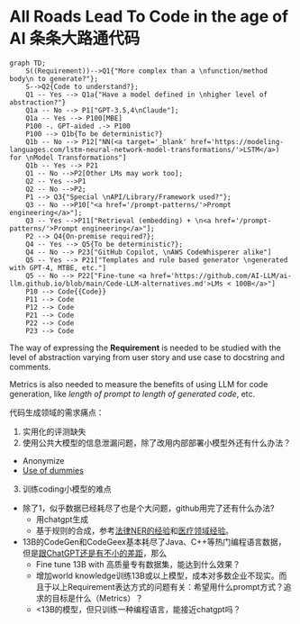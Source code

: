# All Roads Lead To Code in the age of AI 条条大路通代码

```mermaid
graph TD;
    S((Requirement))-->Q1{"More complex than a \nfunction/method body\n to generate?"};
    S-->Q2{Code to understand?};
    Q1 -- Yes --> Q1a{"Have a model defined in \nhigher level of abstraction?"}
    Q1a -- No --> P1["GPT-3.5,4\nClaude"];
    Q1a -- Yes --> P100[MBE]
    P100 -. GPT-aided .-> P100
    P100 --> Q1b{To be deterministic?} 
    Q1b -- No --> P12["NN(<a target='_blank' href='https://modeling-languages.com/lstm-neural-network-model-transformations/'>LSTM</a>) for \nModel Transformations"]
    Q1b -- Yes --> P21
    Q1 -- No -->P2[Other LMs may work too];
    Q2 -- Yes -->P1
    Q2 -- No -->P2;
    P1 --> Q3{"Special \nAPI/Library/Framework used?"};
    Q3 -- No -->P10["<a href='/prompt-patterns/'>Prompt engineering</a>"];
    Q3 -- Yes -->P11["Retrieval (embedding) + \n<a href='/prompt-patterns/'>Prompt engineering</a>"];
    P2 --> Q4{On-premise required?};
    Q4 -- Yes --> Q5{To be deterministic?};
    Q4 -- No --> P23["GitHub Copilot, \nAWS CodeWhisperer alike"]
    Q5 -- Yes --> P21["Templates and rule based generator \ngenerated with GPT-4, MTBE, etc."]
    Q5 -- No --> P22["Fine-tune <a href='https://github.com/AI-LLM/ai-llm.github.io/blob/main/Code-LLM-alternatives.md'>LMs < 100B</a>"]
    P10 --> Code{{Code}}
    P11 --> Code
    P12 --> Code
    P21 --> Code
    P22 --> Code
    P23 --> Code
```

The way of expressing the **Requirement** is needed to be studied with the level of abstraction varying from user story and use case to docstring and comments.

Metrics is also needed to measure the benefits of using LLM for code generation, like *length of prompt to length of generated code*, etc.

代码生成领域的需求痛点：
1. 实用化的评测缺失
2. 使用公共大模型的信息泄漏问题，除了改用内部部署小模型外还有什么办法？
  - Anonymize
  - [Use of dummies](https://privacypatterns.org/patterns/Use-of-dummies)
3. 训练coding小模型的难点
  - 除了1，似乎数据已经耗尽了也是个大问题，github用完了还有什么办法?
    - 用chatgpt生成
    - 基于规则的合成，参考[法律NER的经验](https://towardsdatascience.com/why-we-switched-from-spacy-to-flair-to-anonymize-french-legal-cases-e7588566825f)和[医疗领域经验](https://xamat.medium.com/data-as-prior-innate-knowledge-for-deep-learning-models-23898363a71a)。
  - 13B的CodeGen和CodeGeex基本耗尽了Java、C++等热门编程语言数据，但是[跟ChatGPT还是有不小的差距](Code-LLM-alternatives.md)，那么
    - Fine tune 13B with 高质量专有数据集，能达到什么效果？
    - 增加world knowledge训练13B或以上模型，成本对多数企业不现实。而且于以上Requirement表达方式的问题有关：希望用什么prompt方式？追求的目标是什么（Metrics）？
    - <13B的模型，但只训练一种编程语言，能接近chatgpt吗？
